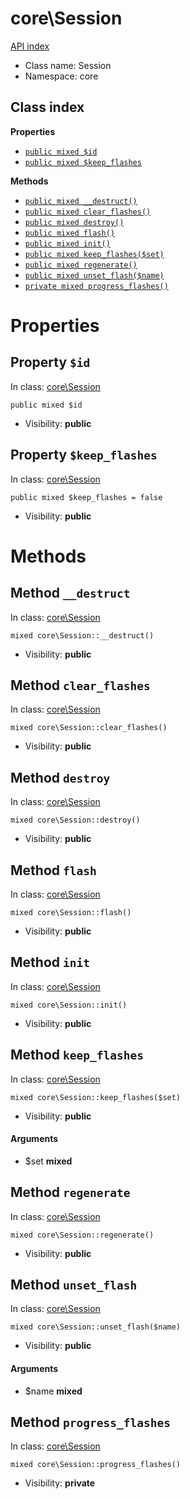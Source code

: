 # core\Session
[API index](../API-index.md)






* Class name: Session
* Namespace: core




## Class index

**Properties**
* [`public mixed $id`](#property-id)
* [`public mixed $keep_flashes`](#property-keep_flashes)

**Methods**
* [`public mixed __destruct()`](#method-__destruct)
* [`public mixed clear_flashes()`](#method-clear_flashes)
* [`public mixed destroy()`](#method-destroy)
* [`public mixed flash()`](#method-flash)
* [`public mixed init()`](#method-init)
* [`public mixed keep_flashes($set)`](#method-keep_flashes)
* [`public mixed regenerate()`](#method-regenerate)
* [`public mixed unset_flash($name)`](#method-unset_flash)
* [`private mixed progress_flashes()`](#method-progress_flashes)







# Properties


## Property `$id`
In class: [core\Session](#top)

```
public mixed $id
```





* Visibility: **public**


## Property `$keep_flashes`
In class: [core\Session](#top)

```
public mixed $keep_flashes = false
```





* Visibility: **public**


# Methods


## Method `__destruct`
In class: [core\Session](#top)

```
mixed core\Session::__destruct()
```





* Visibility: **public**






## Method `clear_flashes`
In class: [core\Session](#top)

```
mixed core\Session::clear_flashes()
```





* Visibility: **public**






## Method `destroy`
In class: [core\Session](#top)

```
mixed core\Session::destroy()
```





* Visibility: **public**






## Method `flash`
In class: [core\Session](#top)

```
mixed core\Session::flash()
```





* Visibility: **public**






## Method `init`
In class: [core\Session](#top)

```
mixed core\Session::init()
```





* Visibility: **public**






## Method `keep_flashes`
In class: [core\Session](#top)

```
mixed core\Session::keep_flashes($set)
```





* Visibility: **public**

#### Arguments

* $set **mixed**






## Method `regenerate`
In class: [core\Session](#top)

```
mixed core\Session::regenerate()
```





* Visibility: **public**






## Method `unset_flash`
In class: [core\Session](#top)

```
mixed core\Session::unset_flash($name)
```





* Visibility: **public**

#### Arguments

* $name **mixed**






## Method `progress_flashes`
In class: [core\Session](#top)

```
mixed core\Session::progress_flashes()
```





* Visibility: **private**





